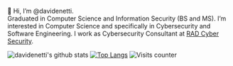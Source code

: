 👋 Hi, I’m @davidenetti.
\
Graduated in Computer Science and Information Security (BS and MS). I’m interested in Computer Science and specifically in Cybersecurity and Software Engineering. I work as Cybersecurity Consultant at [RAD Cyber Security](https://radsec.it/en/).

![davidenetti's github stats](https://github-readme-stats.vercel.app/api?username=davidenetti&show_icons=true&theme=tokyonight)
[![Top Langs](https://github-readme-stats.vercel.app/api/top-langs/?username=davidenetti&layout=demo&theme=tokyonight&hide_border=true)](https://github.com/anuraghazra/github-readme-stats)
![Visits counter](https://komarev.com/ghpvc/?username=davidenetti)
